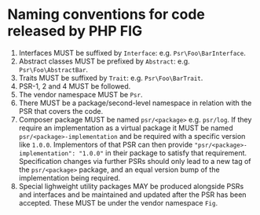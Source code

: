 Naming conventions for code released by PHP FIG
===============================================

1. Interfaces MUST be suffixed by `Interface`: e.g. `Psr\Foo\BarInterface`.
2. Abstract classes MUST be prefixed by `Abstract`: e.g. `Psr\Foo\AbstractBar`.
3. Traits MUST be suffixed by `Trait`: e.g. `Psr\Foo\BarTrait`.
4. PSR-1, 2 and 4 MUST be followed.
5. The vendor namespace MUST be `Psr`.
6. There MUST be a package/second-level namespace in relation with the PSR that
   covers the code.
7. Composer package MUST be named `psr/<package>` e.g. `psr/log`. If they
   require an implementation as a virtual package it MUST be named
   `psr/<package>-implementation` and be required with a specific version like
   `1.0.0`. Implementors of that PSR can then provide
   `"psr/<package>-implementation": "1.0.0"` in their package to satisfy that
   requirement. Specification changes via further PSRs should only lead to a new
   tag of the `psr/<package>` package, and an equal version bump of the
   implementation being required.
8. Special lighweight utility packages MAY be produced alongside PSRs and
   interfaces and be maintained and updated after the PSR has been accepted. These
   MUST be under the vendor namespace `Fig`.
